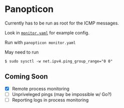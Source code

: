 Panopticon
==========

Currently has to be run as root for the ICMP messages.

Look in [`monitor.yaml`](https://github.com/gtfierro/panopticon/blob/master/monitor.yaml) for example config.

Run with `panopticon monitor.yaml`

May need to run
```
$ sudo sysctl -w net.ipv4.ping_group_range="0 0"
```

## Coming Soon

- [x] Remote process monitoring
- [ ] Unpriveleged pings (may be impossible w/ Go?)
- [ ] Reporting logs in process monitoring
